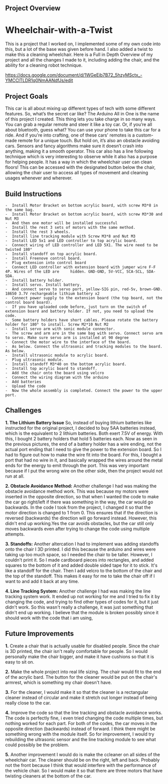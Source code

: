 ## Project Overview

# Wheelchair-with-a-Twist

This is a project that I worked on, I implemented some of my own code into this, but a lot of the      base was given before hand. I also added a twist to make this a cleaning wheelchair. Here is a Full    in Depth Overview of my project and all the changes I made to it, including adding the chair, and      the ability for a cleaning robot technique.
  
https://docs.google.com/document/d/1WGeEib7B72_5hzyMSctx_-YMCClTLDR1q0NmAANdfJs/edit

## Project Goals

This car is all about mixing up different types of tech with some different features. So, what’s the secret car like? The Arduino All in One is the name of this project I created. This thing lets you take charge in so many ways. You can grab a regular remote and steer it like a toy car. Or, if you’re all about bluetooth, guess what? You can use your phone to take this car for a ride. And if you're into crafting, one of these cars' remotes is a custom-made remote for a unique touch. But hold on, it’s also an obstacle avoiding cars. Sensors and fancy algorithms make sure it doesn’t crash into anything, making it a smooth operator. This car also has a line following technique which is very interesting to observe while it also has a purpose for helping people. It has a way in which the wheelchair user can clean floors! This can be accessed with the designated button below the chair, allowing the chair user to access all types of movement and cleaning usages whenever and wherever.


## Build Instructions

    -  Install Motor Bracket on bottom acrylic board, with screw M3*8 in the same bag. 
    -  Install Motor Bracket on bottom acrylic board, with screw M3*30 and Nut M3
    -  And then one motor will be installed successful
    -  Install the rest 3 sets of motors with the same method.
    -  Install the rest 3 wheels. 
    -  Install line tracking module with Screw M3*8 and Nut M3
    -  Install LED 5x1 and LED controller to top acrylic board.
    -  Connect wiring of LED controller and LED 5X1. The wire need to be twisted 180°
    -  Install standoff on top acrylic board. 
    -  Install Freenove control board. 
    -  Plug extension into control board
    -  Connect LED controller with extension board with jumper wire F-F 4P. Wires of the LED are     hidden. GND-GND, 5V-VCC, SCA-SCL, SDA-SDA.
    -  Install battery holder. 
    -  Install servo. Install battery. 
    -  And connect servo to servo port, yellow-SIG pin, red-5v, brown-GND. 18650 3.7V rechargeable lithium battery x2
    -  Connect power supply to the extension board (the top board, not the control board board).
    -  If you have uploaded code before, just turn on the switch of extension board and battery holder. If not, you need to upload the code. 
    -  Some battery holders have short cables. Please rotate the battery holder for 180° to install. Screw M2*10 Nut M2 
    -  Install servo arm with sonic module connector. 
    -  The screw and arm are in the same bag with servo. Connect servo arm to servo. Make sure servo arm is installed at 90 degree
    -  Connect the motor wire to the interface of the board. 
    -  As below. Connect the ultrasonic and tracking modules to the board. As below.
    -  Install ultrasonic module to acrylic board. 
    -  Plug ultrasonic module. 
    -  Install standoff M3*40 on the bottom acrylic board. 
    -  Install top acrylic board to standoff.
    -  Add the chair onto the board using velcro
    -  Connect the wiring diagram with the arduino
    -  Add batteries
    -  Upload the code
    -  Now the whole assembly is completed. Connect the power to the upper port. 

## Challenges

**1. The Lithium Battery Issue**
So, instead of buying lithium batteries like instructed for the original project, I decided to buy 5AA batteries instead, which is the equivalent to 2 lithium batteries. Both exert 7.5V of energy. With this, I bought 2 battery holders that hold 5 batteries each. Now as seen in the previous pictures, the end of a battery holder has a wire ending, not the actual port ending that I need to give the power to the extension board. So I had to figure out how to make the wire fit into the board. For this, I bought a port that had no wire in it, and basically wrapped the wires around the metal ends for the energy to emit through the port. This was very important because if I put the wrong wire on the other side, then the project would not run at all.

**2. Obstacle Avoidance Method:** 
Another challenge I had was making the obstacle avoidance method work. This was because my motors were inserted in the opposite direction, so that when I wanted the code to make the car go right/left if  there was something in the way, the car would go backwards. In the code I took from the project, I changed it so that  the motor direction is changed to 1 from 0. This ensures that if the direction is reversed (backwards) the direction will go forward instead. However, this didn't end up working.Yes the car avoids obstacles, but the car still only moves backwards even after trying to change the code using multiple attempts.

**3. Standoffs:**
Another altercation I had to implement was adding standoffs onto the chair I 3D printed. I did this because the arduino and wires were taking up too much space, so I needed the chair to be taller. However, I couldn't print it. So I made cardboard pieces into rectangles, and added squares to the bottom of it and added double sided tape for it to stick. It's like a standoff for the chair. Then I add velcro to the bottom of the chair and the top of the standoff. This makes it easy for me to take the chair off if I want to and add it back at any time.

**4. Line Tracking System:** 
Another challenge I had was making the line tracking system work. It ended up not working for me and I tried to fix it by changing the code, and trying to find other types of codes for it, but it just didn't work. So this wasn't really a challenge, it was just something that didn't end up working. I believe that the module is broken possibly since it should work with the code that i am using,

## Future Improvements

**1.** Create a chair that is actually usable for disabled people. Since the chair is 3D printed, the chair isn't really comfortable for people. So I would personally make the chair bigger, and make it have cushions so that it is easy to sit on.

**2.** Make the whole project into real life sizing. The chair would fit to the end of the acrylic bard. The button for the cleaner would be put on the chair's armrest, which is something my chair doesn't have. 

**3.** For the cleaner, I would make it so that the cleaner is a rectangular cleaner instead  of circular and make it stretch out longer instead of being really close to the car.

**4.** Improve the code so that the line tracking and obstacle avoidance works. The code is perfectly fine, i even tried changing the code multiple times, but nothing worked for each part. For both of the codes, the car moves in the opposite direction (backwards) instead of forward. I think there might be something wrong with the module itself. So for improvement, I would try rebuilding the ultrasonic sensor and the line tracking module to see what could possibly be the problem.

**5.** Another improvement I would do is make the ccleaner on all sides of the wheelchair car. The cleaner should be on the right, left and back. Probably not the front because I think that would interfere with the performance of the vehicle chair. So I would make it so that there are three motors that have twisting cleaners at the bottom of the car.







